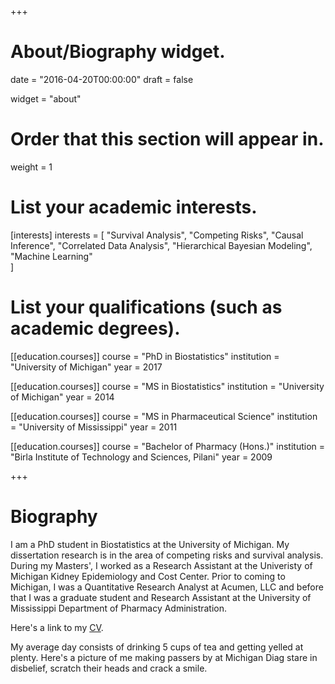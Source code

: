 +++
# About/Biography widget.

date = "2016-04-20T00:00:00"
draft = false

widget = "about"

# Order that this section will appear in.
weight = 1

# List your academic interests.
[interests]
  interests = [
    "Survival Analysis",
    "Competing Risks",
    "Causal Inference",
    "Correlated Data Analysis",
    "Hierarchical Bayesian Modeling",
    "Machine Learning"  
    ]

# List your qualifications (such as academic degrees).
[[education.courses]]
  course = "PhD in Biostatistics"
  institution = "University of Michigan"
  year = 2017

[[education.courses]]
  course = "MS in Biostatistics"
  institution = "University of Michigan"
  year = 2014

[[education.courses]]
  course = "MS in Pharmaceutical Science"
  institution = "University of Mississippi"
  year = 2011
  
[[education.courses]]
  course = "Bachelor of Pharmacy (Hons.)"
  institution = "Birla Institute of Technology and Sciences, Pilani"
  year = 2009
 
+++

# Biography

I am a PhD student in Biostatistics at the University of Michigan. My dissertation research is in the area of competing risks and survival analysis. During my Masters', I worked as a Research Assistant at the Univeristy of Michigan Kidney Epidemiology and Cost Center. Prior to coming to Michigan, I was a Quantitative Research Analyst at Acumen, LLC and before that I was a graduate student and Research Assistant at the University of Mississippi Department of Pharmacy Administration.

Here's a link to my [CV](/pdf/SaiDharmarajan_CVI.pdf).

My average day consists of drinking 5 cups of tea and getting yelled at plenty. Here's a picture of me making passers by at Michigan Diag stare in disbelief, scratch their heads and crack a smile.
